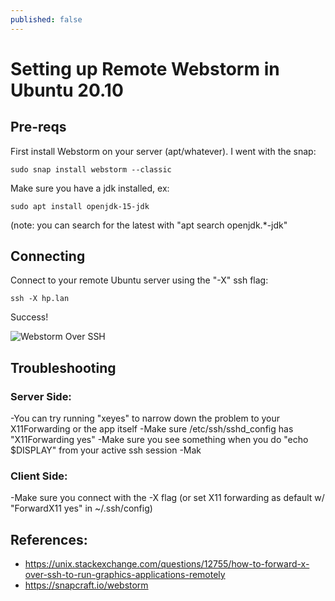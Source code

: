 ```yaml
---
published: false
---
```

# Setting up Remote Webstorm in Ubuntu 20.10 

## Pre-reqs
First install Webstorm on your server (apt/whatever). I went with the snap:

`sudo snap install webstorm --classic`

Make sure you have a jdk installed, ex:

`sudo apt install openjdk-15-jdk`

(note: you can search for the latest with "apt search openjdk.*-jdk"

## Connecting

Connect to your remote Ubuntu server using the "-X" ssh flag:

`ssh -X hp.lan`

Success!

![Webstorm Over SSH]({{site.baseurl}}/_posts/webstorm.png)


## Troubleshooting

### Server Side: 
-You can try running "xeyes" to narrow down the problem to your X11Forwarding or the app itself
-Make sure /etc/ssh/sshd_config has "X11Forwarding yes"
-Make sure you see something when you do "echo $DISPLAY" from your active ssh session
-Mak

### Client Side:
-Make sure you connect with the -X flag (or set X11 forwarding as default w/ "ForwardX11 yes" in ~/.ssh/config)

## References:
- https://unix.stackexchange.com/questions/12755/how-to-forward-x-over-ssh-to-run-graphics-applications-remotely
- https://snapcraft.io/webstorm

